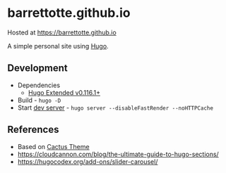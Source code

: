 # barrettotte.github.io

Hosted at https://barrettotte.github.io

A simple personal site using [Hugo](https://gohugo.io/).

## Development

- Dependencies 
  - [Hugo Extended v0.116.1+](https://github.com/gohugoio/hugo/releases/tag/v0.116.1)
- Build - `hugo -D`
- Start [dev server](http://localhost:1313/) - `hugo server --disableFastRender --noHTTPCache`

## References

- Based on [Cactus Theme](https://themes.gohugo.io/themes/hugo-theme-cactus/)
- https://cloudcannon.com/blog/the-ultimate-guide-to-hugo-sections/
- https://hugocodex.org/add-ons/slider-carousel/
